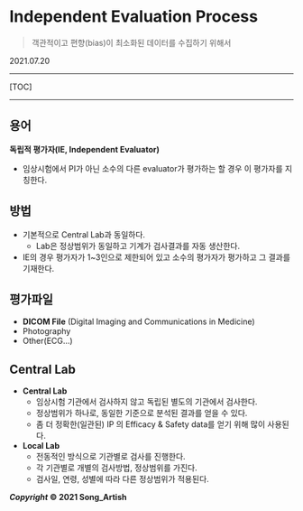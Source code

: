 # Independent Evaluation Process

> 객관적이고 편향(bias)이 최소화된 데이터를 수집하기 위해서

2021.07.20

---

[TOC]

---



## 용어

**독립적 평가자(IE, Independent Evaluator)**

- 임상시험에서 PI가 아닌 소수의 다른 evaluator가 평가하는 할 경우 이 평가자를 지칭한다.



## 방법

- 기본적으로 Central Lab과 동일하다.
  - Lab은 정상범위가 동일하고 기계가 검사결과를 자동 생산한다.
- IE의 경우 평가자가 1~3인으로 제한되어 있고 소수의 평가자가 평가하고 그 결과를 기재한다.



## 평가파일

- **DICOM File** (Digital Imaging and Communications in Medicine)
- Photography
- Other(ECG...)



## Central Lab

- **Central Lab**
  - 임상시험 기관에서 검사하지 않고 독립된 별도의 기관에서 검사한다.
  - 정상범위가 하나로, 동일한 기준으로 분석된 결과를 얻을 수 있다.
  - 좀 더 정확한(일관된) IP 의 Efficacy & Safety data를 얻기 위해 많이 사용된다.
- **Local Lab**
  - 전동적인 방식으로 기관별로 검사를 진행한다.
  - 각 기관별로 개별의 검사방법, 정상범위를 가진다.
  - 검사일, 연령, 성별에 따라 다른 정상범위가 적용된다.



***Copyright* © 2021 Song_Artish**